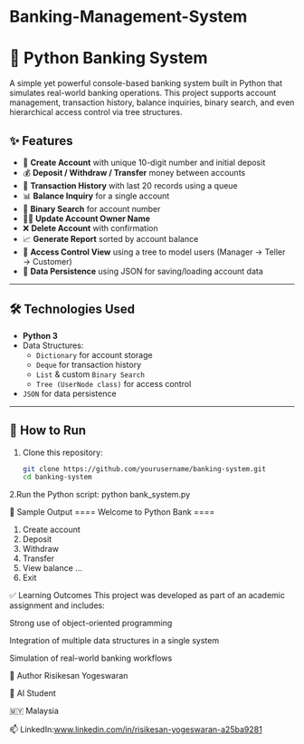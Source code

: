 # Banking-Management-System
# 🏦 Python Banking System

A simple yet powerful console-based banking system built in Python that simulates real-world banking operations. This project supports account management, transaction history, balance inquiries, binary search, and even hierarchical access control via tree structures.

## ✨ Features

- 🔐 **Create Account** with unique 10-digit number and initial deposit
- 💰 **Deposit / Withdraw / Transfer** money between accounts
- 📄 **Transaction History** with last 20 records using a queue
- 📊 **Balance Inquiry** for a single account
- 🔎 **Binary Search** for account number
- 🧑‍💼 **Update Account Owner Name**
- ❌ **Delete Account** with confirmation
- 📈 **Generate Report** sorted by account balance
- 🌳 **Access Control View** using a tree to model users (Manager → Teller → Customer)
- 💾 **Data Persistence** using JSON for saving/loading account data

---

## 🛠️ Technologies Used

- **Python 3**
- Data Structures:
  - `Dictionary` for account storage
  - `Deque` for transaction history
  - `List` & custom `Binary Search`
  - `Tree (UserNode class)` for access control
- `JSON` for data persistence

---

## 🧪 How to Run

1. Clone this repository:
   ```bash
   git clone https://github.com/yourusername/banking-system.git
   cd banking-system
2.Run the Python script:
   python bank_system.py

📸 Sample Output
==== Welcome to Python Bank ====
1. Create account
2. Deposit
3. Withdraw
4. Transfer
5. View balance
...
12. Exit

✅ Learning Outcomes
This project was developed as part of an academic assignment and includes:

Strong use of object-oriented programming

Integration of multiple data structures in a single system

Simulation of real-world banking workflows

👥 Author
Risikesan Yogeswaran

💼 AI Student

🇲🇾 Malaysia

📫 LinkedIn:www.linkedin.com/in/risikesan-yogeswaran-a25ba9281
